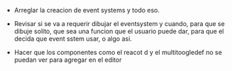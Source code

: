 
 - Arreglar la creacion de event systems y todo eso.

 - Revisar si se va a requerir dibujar el eventsystem y cuando, para que se dibuje solito, que sea una funcion que el usuario puede dar, para que el decida que event sstem usar, o algo asi.
 
 - Hacer que los componentes como el reacot d y el multitoogledef no se puedan ver para agregar en el editor